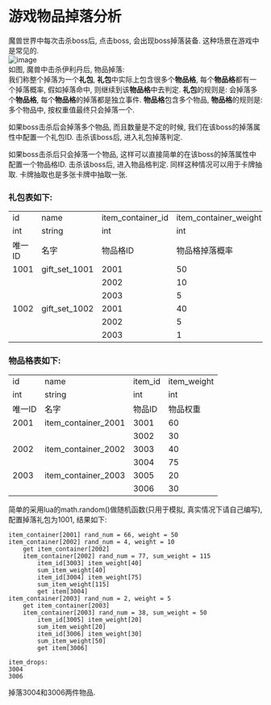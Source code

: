 # 游戏物品掉落分析  

魔兽世界中每次击杀boss后, 点击boss, 会出现boss掉落装备. 这种场景在游戏中是常见的.   
 ![image](https://github.com/zfengzhen/Blog/blob/master/img/game_item_drops_wow.jpg)  
如图, 魔兽中击杀伊利丹后, 物品掉落:  
我们称整个掉落为一个**礼包**, **礼包**中实际上包含很多个**物品格**, 每个**物品格**都有一个掉落概率, 假如掉落命中, 则继续到该**物品格**中去判定. **礼包**的规则是: 会掉落多个**物品格**, 每个**物品格**的掉落都是独立事件. **物品格**包含多个物品, **物品格**的规则是: 多个物品中, 按权重值最终只会掉落一个.   

如果boss击杀后会掉落多个物品, 而且数量是不定的时候, 我们在该boss的掉落属性中配置一个礼包ID. 击杀该boss后, 进入礼包掉落判定.  

如果boss击杀后只会掉落一个物品, 这样可以直接简单的在该boss的掉落属性中配置一个物品格ID. 击杀该boss后, 进入物品格判定. 同样这种情况可以用于卡牌抽取. 卡牌抽取也是多张卡牌中抽取一张.  
 
### 礼包表如下:    
<table>
    <tr>
        <td>id</td>
        <td>name</td>
        <td>item_container_id</td>
        <td>item_container_weight</td>
    </tr>
    <tr>
        <td>int</td>
        <td>string</td>
        <td>int</td>
        <td>int</td>
    </tr>
    <tr>
        <td>唯一ID</td>
        <td>名字</td>
        <td>物品格ID</td>
        <td>物品格掉落概率</td>
    </tr>
    <tr>
        <td>1001</td>
        <td>gift_set_1001</td>
        <td>2001</td>
        <td>50</td>
    </tr>
    <tr>
        <td></td>
        <td></td>
        <td>2002</td>
        <td>10</td>
    </tr>
    <tr>
        <td></td>
        <td></td>
        <td>2003</td>
        <td>5</td>
    </tr>
    <tr>
        <td>1002</td>
        <td>gift_set_1002</td>
        <td>2001</td>
        <td>40</td>
    </tr>
    <tr>
        <td></td>
        <td></td>
        <td>2002</td>
        <td>5</td>
    </tr>
    <tr>
        <td></td>
        <td></td>
        <td>2003</td>
        <td>1</td>
    </tr>       
</table>

### 物品格表如下:  
<table>
    <tr>
        <td>id</td>
        <td>name</td>
        <td>item_id</td>
        <td>item_weight</td>
    </tr>
    <tr>
        <td>int</td>
        <td>string</td>
        <td>int</td>
        <td>int</td>
    </tr>
    <tr>
        <td>唯一ID</td>
        <td>名字</td>
        <td>物品ID</td>
        <td>物品权重</td>
    </tr>
    <tr>
        <td>2001</td>
        <td>item_container_2001</td>
        <td>3001</td>
        <td>60</td>
    </tr>
    <tr>
        <td></td>
        <td></td>
        <td>3002</td>
        <td>30</td>
    </tr>
    <tr>
        <td>2002</td>
        <td>item_container_2002</td>
        <td>3003</td>
        <td>40</td>
    </tr>
    <tr>
        <td></td>
        <td></td>
        <td>3004</td>
        <td>75</td>
    </tr>
    <tr>
        <td>2003</td>
        <td>item_container_2003</td>
        <td>3005</td>
        <td>20</td>
    </tr>
    <tr>
        <td></td>
        <td></td>
        <td>3006</td>
        <td>30</td>
    </tr>         
</table>

简单的采用lua的math.random()做随机函数(只用于模拟, 真实情况下请自己编写), 配置掉落礼包为1001, 结果如下:

```shell
item_container[2001] rand_num = 66, weight = 50
item_container[2002] rand_num = 4, weight = 10
	get item_container[2002]
	item_container[2002] rand_num = 77, sum_weight = 115
		item_id[3003] item_weight[40]
		sum_item_weight[40]
		item_id[3004] item_weight[75]
		sum_item_weight[115]
		get item[3004]
item_container[2003] rand_num = 2, weight = 5
	get item_container[2003]
	item_container[2003] rand_num = 38, sum_weight = 50
		item_id[3005] item_weight[20]
		sum_item_weight[20]
		item_id[3006] item_weight[30]
		sum_item_weight[50]
		get item[3006]
```	

```shell	
item_drops:
3004
3006 
```

掉落3004和3006两件物品.  
	